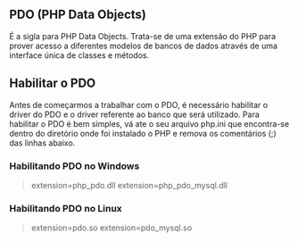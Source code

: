 ## PDO (PHP Data Objects) 

É a sigla para PHP Data Objects. Trata-se de uma extensão do PHP para prover acesso a diferentes modelos de bancos de dados através de uma interface única de classes e métodos.


## Habilitar o PDO
Antes de começarmos a trabalhar com o PDO, é necessário habilitar o driver do PDO e o driver referente ao banco que será utilizado. Para habilitar o PDO é bem simples, vá ate o seu arquivo php.ini que encontra-se dentro do diretório onde foi instalado o PHP e remova os comentários (;) das linhas abaixo.


### Habilitando PDO no Windows

> extension=php_pdo.dll
> extension=php_pdo_mysql.dll




### Habilitando PDO no Linux

> extension=pdo.so
> extension=pdo_mysql.so


